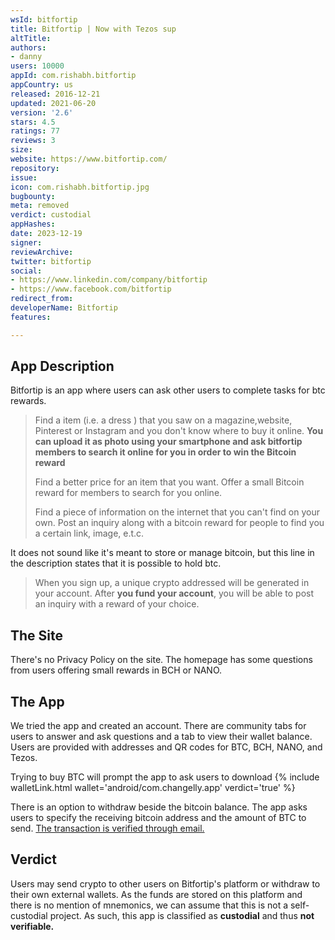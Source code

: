 ```yaml
---
wsId: bitfortip
title: Bitfortip | Now with Tezos sup
altTitle: 
authors:
- danny
users: 10000
appId: com.rishabh.bitfortip
appCountry: us
released: 2016-12-21
updated: 2021-06-20
version: '2.6'
stars: 4.5
ratings: 77
reviews: 3
size: 
website: https://www.bitfortip.com/
repository: 
issue: 
icon: com.rishabh.bitfortip.jpg
bugbounty: 
meta: removed
verdict: custodial
appHashes: 
date: 2023-12-19
signer: 
reviewArchive: 
twitter: bitfortip
social:
- https://www.linkedin.com/company/bitfortip
- https://www.facebook.com/bitfortip
redirect_from: 
developerName: Bitfortip
features: 

---
```


## App Description

Bitfortip is an app where users can ask other users to complete tasks for btc rewards.

> Find a item (i.e. a dress ) that you saw on a magazine,website, Pinterest or Instagram and you don't know where to buy it online. **You can upload it as photo using your smartphone and ask bitfortip members to search it online for you in order to win the Bitcoin reward**
>
> Find a better price for an item that you want. Offer a small Bitcoin reward for members to search for you online.
>
> Find a piece of information on the internet that you can't find on your own. Post an inquiry along with a bitcoin reward for people to find you a certain link, image, e.t.c.

It does not sound like it's meant to store or manage bitcoin, but this line in the description states that it is possible to hold btc.

> When you sign up, a unique crypto addressed will be generated in your account. After **you fund your account**, you will be able to post an inquiry with a reward of your choice.

## The Site

There's no Privacy Policy on the site. The homepage has some questions from users offering small rewards in BCH or NANO.

## The App

We tried the app and created an account. There are community tabs for users to answer and ask questions and a tab to view their wallet balance. Users are provided with addresses and QR codes for BTC, BCH, NANO, and Tezos.

Trying to buy BTC will prompt the app to ask users to download {% include walletLink.html wallet='android/com.changelly.app' verdict='true' %}

There is an option to withdraw beside the bitcoin balance. The app asks users to specify the receiving bitcoin address and the amount of BTC to send. [The transaction is verified through email.](https://www.bitfortip.com/faq)


## Verdict

Users may send crypto to other users on Bitfortip's platform or withdraw to their own external wallets. As the funds are stored on this platform and there is no mention of mnemonics, we can assume that this is not a self-custodial project. As such, this app is classified as **custodial** and thus **not verifiable.**
